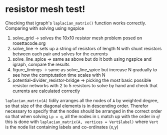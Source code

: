# resistor mesh test!

Checking that igraph's ```laplacian_matrix()``` function works correctly. Comparing with solving using ngspice

1. solve_grid       -> solves the 10x10 resistor mesh problem posed on rosettacode.org
2. solve_line       -> sets up a string of resistors of length N with shunt resistors between each pair and solves for the currents
3. solve_line_spice -> same as above but do it both using ngspice and igraph, compare the results
4. figure_timings   -> same as solve_line_spice but increase N gradually to see how the comptutation time scales with N
5. potential-divider_resistor-bridge -> picking the most basic possible resistor networks with 2 to 5 resistors to solve by hand and check that currents are calculated correctly

```laplacian_matrix(A)``` tidily arranges all the nodes of ```A``` by weighted degree, so that size of the diagonal elements is in descending order. Therefor necessary to specify that the nodes should be arranged in the correct order so that when solving ```Lp = q```, all the nodes in ```L``` match up with the order in ```q```! this is done with ```laplacian_matrix(A, vertices = Vert$label)``` where ```Vert``` is the node list containing labels and co-ordinates (x,y)
